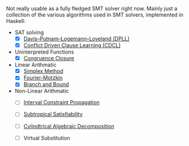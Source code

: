 Not really usable as a fully fledged SMT solver right now.
Mainly just a collection of the various algorithms used in SMT solvers, implemented in Haskell:

* SAT solving
  * [x] [Davis–Putnam–Logemann–Loveland (DPLL)](/src/SAT/DPLL.hs)
  * [x] [Conflict Driven Clause Learning (CDCL)](/src/SAT/CDCL.hs)
* Uninterpreted Functions
  * [x] [Congruence Closure](/src/Theory/UninterpretedFunctions.hs)
* Linear Arithmatic
  * [x] [Simplex Method](/src/Theory/LinearArithmatic/Simplex.hs)
  * [x] [Fourier-Motzkin](/src/Theory/LinearArithmatic/FourierMotzkin.hs)
  * [x] [Branch and Bound](/src/Theory/LinearArithmatic/FourierMotzkin.hs)
* Non-Linear Arithmatic
  * [ ] [Interval Constraint Propagation](/src/Theory/NonLinearArithmatic/IntervalConstraintPropagation.hs)
  * [ ] [Subtropical Satisfiability](/src/Theory/NonLinearArithmatic/Subtropical.hs)
  * [ ] [Cylindtrical Algebraic Decomposition](/src/Theory/NonLinearArithmatic/CAD.hs)
  * [ ] Virtual Substitution

